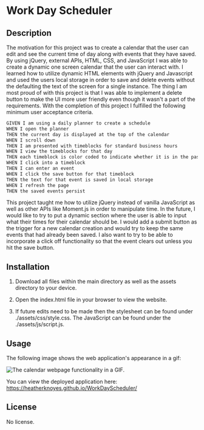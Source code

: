 # Work Day Scheduler

## Description

The motivation for this project was to create a calendar that the user can edit and see the current time of day along with events that they have saved. By using jQuery, external APIs, HTML, CSS, and JavaScript I was able to create a dynamic one screen calendar that the user can interact with. I learned how to utilize dynamic HTML elements with jQuery and Javascript and used the users local storage in order to save and delete events without the defaulting the text of the screen for a single instance. The thing I am most proud of with this project is that I was able to implement a delete button to make the UI more user friendly even though it wasn't a part of the requirements. With the completion of this project I fulfilled the following minimum user acceptance criteria.

```md
GIVEN I am using a daily planner to create a schedule
WHEN I open the planner
THEN the current day is displayed at the top of the calendar
WHEN I scroll down
THEN I am presented with timeblocks for standard business hours
WHEN I view the timeblocks for that day
THEN each timeblock is color coded to indicate whether it is in the past, present, or future
WHEN I click into a timeblock
THEN I can enter an event
WHEN I click the save button for that timeblock
THEN the text for that event is saved in local storage
WHEN I refresh the page
THEN the saved events persist
```

This project taught me how to utilize jQuery instead of vanilla JavaScript as well as other APIs like Moment.js in order to manipulate time. In the future, I would like to try to put a dynamic section where the user is able to input what their times for their calendar should be. I would add a submit button as the trigger for a new calendar creation and would try to keep the same events that had already been saved. I also want to try to be able to incorporate a click off functionality so that the event clears out unless you hit the save button.

## Installation

1. Download all files within the main directory as well as the assets directory to your device.

2. Open the index.html file in your browser to view the website.

3. If future edits need to be made then the stylesheet can be found under ./assets/css/style.css. The JavaScript can be found under the ./assets/js/script.js.

## Usage

The following image shows the web application's appearance in a gif:

![The calendar webpage functionality in a GIF.](./assets/images/WorkDaySchedulerGIF.gif)

You can view the deployed application here: https://heatherknoyes.github.io/WorkDayScheduler/

## License

No license.

